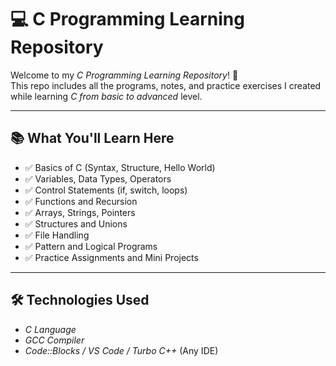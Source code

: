 # 💻 C Programming Learning Repository

Welcome to my *C Programming Learning Repository*! 📘  
This repo includes all the programs, notes, and practice exercises I created while learning *C from basic to advanced* level.

---

## 📚 What You'll Learn Here

- ✅ Basics of C (Syntax, Structure, Hello World)  
- ✅ Variables, Data Types, Operators  
- ✅ Control Statements (if, switch, loops)  
- ✅ Functions and Recursion  
- ✅ Arrays, Strings, Pointers  
- ✅ Structures and Unions  
- ✅ File Handling  
- ✅ Pattern and Logical Programs  
- ✅ Practice Assignments and Mini Projects

---

## 🛠️ Technologies Used

- *C Language*
- *GCC Compiler*
- *Code::Blocks / VS Code / Turbo C++* (Any IDE)
